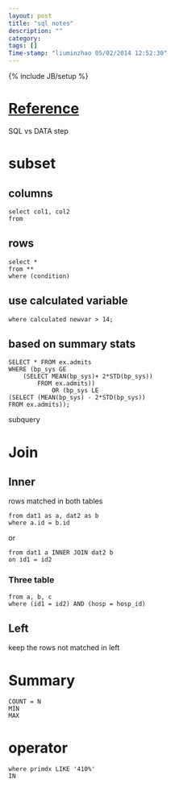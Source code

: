 ```yaml
---
layout: post
title: "sql notes"
description: ""
category:
tags: []
Time-stamp: "liuminzhao 05/02/2014 12:52:30"
---
```

{% include JB/setup %}

# [Reference](http://www.ats.ucla.edu/stat/sas/library/nesug99/ad121.pdf)

SQL vs DATA step

# subset

## columns

	select col1, col2
	from

## rows

	select *
	from **
	where (condition)

## use calculated variable

	where calculated newvar > 14;

## based on summary stats

	SELECT * FROM ex.admits
	WHERE (bp_sys GE
		(SELECT MEAN(bp_sys)+ 2*STD(bp_sys))
			FROM ex.admits))
				OR (bp_sys LE
	(SELECT (MEAN(bp_sys) - 2*STD(bp_sys))
	FROM ex.admits));

subquery

# Join

## Inner

rows matched in both tables

	from dat1 as a, dat2 as b
	where a.id = b.id

or

	from dat1 a INNER JOIN dat2 b
	on id1 = id2

### Three table

	from a, b, c
	where (id1 = id2) AND (hosp = hosp_id)

## Left

keep the rows not matched in left


# Summary

	COUNT = N
	MIN
	MAX

# operator

	where primdx LIKE '410%'
	IN
